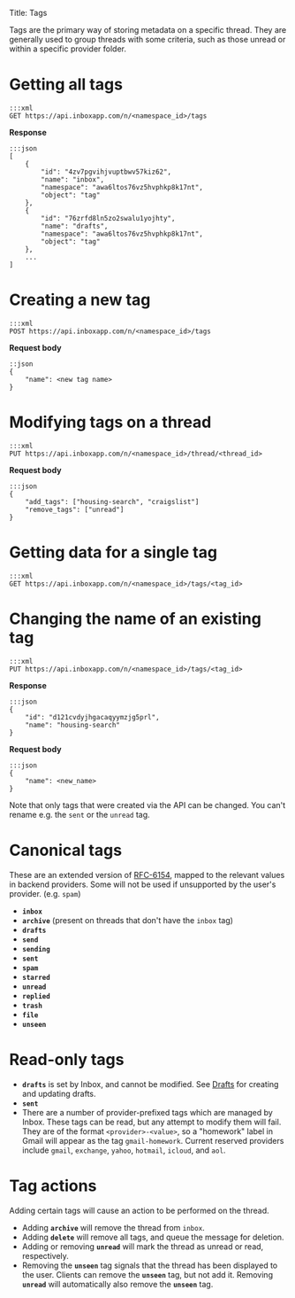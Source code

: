 Title: Tags

Tags are the primary way of storing metadata on a specific thread. They are generally used to group threads with some criteria, such as those unread or within a specific provider folder.

# Getting all tags

```
:::xml
GET https://api.inboxapp.com/n/<namespace_id>/tags
```

**Response**

```
:::json
[
    {
        "id": "4zv7pgvihjvuptbwv57kiz62",
        "name": "inbox",
        "namespace": "awa6ltos76vz5hvphkp8k17nt",
        "object": "tag"
    },
    {
        "id": "76zrfd8ln5zo2swalu1yojhty",
        "name": "drafts",
        "namespace": "awa6ltos76vz5hvphkp8k17nt",
        "object": "tag"
    },
    ...
]
```

# Creating a new tag

```
:::xml
POST https://api.inboxapp.com/n/<namespace_id>/tags
```

**Request body**

```
::json
{
    "name": <new tag name>
}
```

# Modifying tags on a thread

```
:::xml
PUT https://api.inboxapp.com/n/<namespace_id>/thread/<thread_id>
```

**Request body**

```
:::json
{
    "add_tags": ["housing-search", "craigslist"]
    "remove_tags": ["unread"]
}
```

# Getting data for a single tag
```
:::xml
GET https://api.inboxapp.com/n/<namespace_id>/tags/<tag_id>
```

# Changing the name of an existing tag
```
:::xml
PUT https://api.inboxapp.com/n/<namespace_id>/tags/<tag_id>
```

**Response**
```
:::json
{
    "id": "d121cvdyjhgacaqyymzjg5prl",
    "name": "housing-search"
}
```

**Request body**

```
:::json
{
    "name": <new_name>
}
```

Note that only tags that were created via the API can be changed. You can't
rename e.g. the `sent` or the `unread` tag.

# Canonical tags

These are an extended version of [RFC-6154](http://tools.ietf.org/html/rfc6154), mapped to the relevant values in backend providers. Some will not be used if unsupported by the user's provider. (e.g. `spam`)

* **`inbox`**
* **`archive`** (present on threads that don't have the `inbox` tag)
* **`drafts`**
* **`send`**
* **`sending`**
* **`sent`**
* **`spam`**
* **`starred`**
* **`unread`**
* **`replied`**
* **`trash`**
* **`file`**
* **`unseen`**


# Read-only tags

* **`drafts`** is set by Inbox, and cannot be modified. See [Drafts](#drafts) for creating and updating drafts.
* **`sent`**
* There are a number of provider-prefixed tags which are managed by Inbox. These tags can be read, but any attempt to modify them will fail. They are of the format `<provider>-<value>`, so a "homework" label in Gmail will appear as the tag `gmail-homework`. Current reserved providers include `gmail`, `exchange`, `yahoo`, `hotmail`, `icloud`, and `aol`.


# Tag actions

Adding certain tags will cause an action to be performed on the thread.

* Adding **`archive`** will remove the thread from `inbox`.
* Adding **`delete`** will remove all tags, and queue the message for deletion.
* Adding or removing **`unread`** will mark the thread as unread or read, respectively.
* Removing the **`unseen`** tag signals that the thread has been displayed to the user. Clients can remove the **`unseen`** tag, but not add it. Removing **`unread`** will automatically also remove the **`unseen`** tag.
